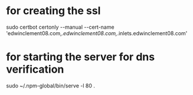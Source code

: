 # for creating the ssl
sudo certbot certonly --manual --cert-name 'edwinclement08.com,*.edwinclement08.com,*.inlets.edwinclement08.com'

# for starting the server for dns verification
sudo ~/.npm-global/bin/serve -l 80 .
